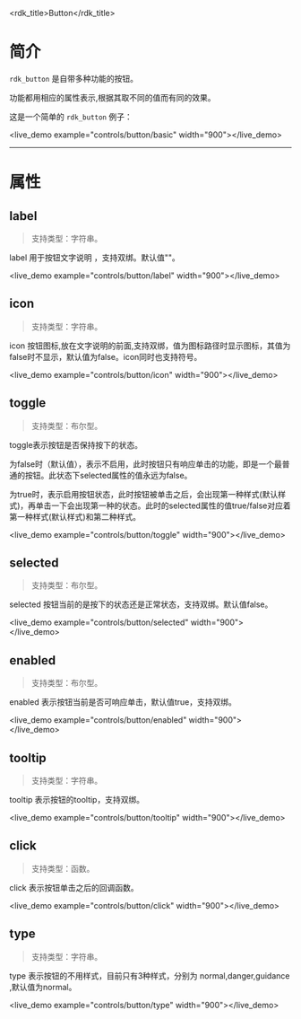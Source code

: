<rdk_title>Button</rdk_title>

# 简介 #
`rdk_button` 是自带多种功能的按钮。

功能都用相应的属性表示,根据其取不同的值而有同的效果。

这是一个简单的 `rdk_button` 例子：

<live_demo example="controls/button/basic" width="900"></live_demo>

---
# 属性 #

## label ##
> 支持类型：字符串。

label 用于按钮文字说明 ，支持双绑。默认值""。

<live_demo example="controls/button/label" width="900"></live_demo>

## icon ##
> 支持类型：字符串。

icon 按钮图标,放在文字说明的前面,支持双绑，值为图标路径时显示图标，其值为false时不显示，默认值为false。icon同时也支持符号。

<live_demo example="controls/button/icon" width="900"></live_demo>

## toggle <binding></binding>  ##
> 支持类型：布尔型。

toggle表示按钮是否保持按下的状态。

为false时（默认值），表示不启用，此时按钮只有响应单击的功能，即是一个最普通的按钮。此状态下selected属性的值永远为false。

为true时，表示启用按钮状态，此时按钮被单击之后，会出现第一种样式(默认样式)，再单击一下会出现第一种的状态。此时的selected属性的值true/false对应着第一种样式(默认样式)和第二种样式。

<live_demo example="controls/button/toggle" width="900"></live_demo>

## selected <binding></binding> ##
> 支持类型：布尔型。

selected 按钮当前的是按下的状态还是正常状态，支持双绑。默认值false。

<live_demo example="controls/button/selected" width="900"></live_demo>

## enabled <binding></binding> ##
> 支持类型：布尔型。

enabled 表示按钮当前是否可响应单击，默认值true，支持双绑。

<live_demo example="controls/button/enabled" width="900"></live_demo>

## tooltip ##
> 支持类型：字符串。

tooltip 表示按钮的tooltip，支持双绑。

<live_demo example="controls/button/tooltip" width="900"></live_demo>

## click ##
> 支持类型：函数。

click 表示按钮单击之后的回调函数。

<live_demo example="controls/button/click" width="900"></live_demo>

## type ##
> 支持类型：字符串。

type 表示按钮的不用样式，目前只有3种样式，分别为 normal,danger,guidance ,默认值为normal。

<live_demo example="controls/button/type" width="900"></live_demo>



